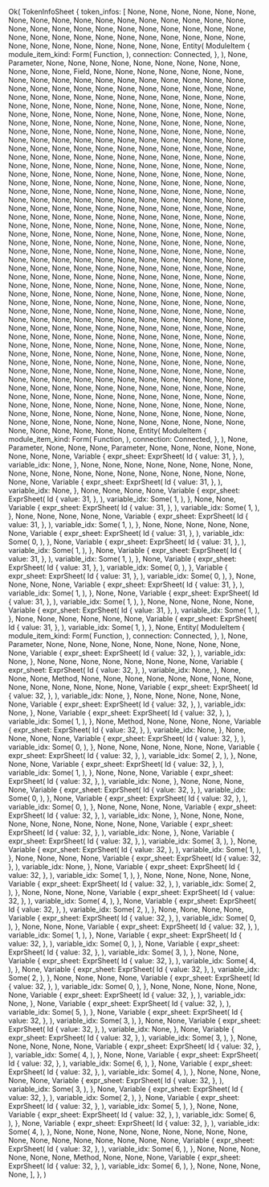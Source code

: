 Ok(
    TokenInfoSheet {
        token_infos: [
            None,
            None,
            None,
            None,
            None,
            None,
            None,
            None,
            None,
            None,
            None,
            None,
            None,
            None,
            None,
            None,
            None,
            None,
            None,
            None,
            None,
            None,
            None,
            None,
            None,
            None,
            None,
            None,
            None,
            None,
            None,
            None,
            None,
            None,
            None,
            None,
            None,
            None,
            None,
            None,
            None,
            None,
            None,
            None,
            None,
            None,
            None,
            Entity(
                ModuleItem {
                    module_item_kind: Form(
                        Function,
                    ),
                    connection: Connected,
                },
            ),
            None,
            Parameter,
            None,
            None,
            None,
            None,
            None,
            None,
            None,
            None,
            None,
            None,
            None,
            None,
            Field,
            None,
            None,
            None,
            None,
            None,
            None,
            None,
            None,
            None,
            None,
            None,
            None,
            None,
            None,
            None,
            None,
            None,
            None,
            None,
            None,
            None,
            None,
            None,
            None,
            None,
            None,
            None,
            None,
            None,
            None,
            None,
            None,
            None,
            None,
            None,
            None,
            None,
            None,
            None,
            None,
            None,
            None,
            None,
            None,
            None,
            None,
            None,
            None,
            None,
            None,
            None,
            None,
            None,
            None,
            None,
            None,
            None,
            None,
            None,
            None,
            None,
            None,
            None,
            None,
            None,
            None,
            None,
            None,
            None,
            None,
            None,
            None,
            None,
            None,
            None,
            None,
            None,
            None,
            None,
            None,
            None,
            None,
            None,
            None,
            None,
            None,
            None,
            None,
            None,
            None,
            None,
            None,
            None,
            None,
            None,
            None,
            None,
            None,
            None,
            None,
            None,
            None,
            None,
            None,
            None,
            None,
            None,
            None,
            None,
            None,
            None,
            None,
            None,
            None,
            None,
            None,
            None,
            None,
            None,
            None,
            None,
            None,
            None,
            None,
            None,
            None,
            None,
            None,
            None,
            None,
            None,
            None,
            None,
            None,
            None,
            None,
            None,
            None,
            None,
            None,
            None,
            None,
            None,
            None,
            None,
            None,
            None,
            None,
            None,
            None,
            None,
            None,
            None,
            None,
            None,
            None,
            None,
            None,
            None,
            None,
            None,
            None,
            None,
            None,
            None,
            None,
            None,
            None,
            None,
            None,
            None,
            None,
            None,
            None,
            None,
            None,
            None,
            None,
            None,
            None,
            None,
            None,
            None,
            None,
            None,
            None,
            None,
            None,
            None,
            None,
            None,
            None,
            None,
            None,
            None,
            None,
            None,
            None,
            None,
            None,
            None,
            None,
            None,
            None,
            None,
            None,
            None,
            None,
            None,
            None,
            None,
            None,
            None,
            None,
            None,
            None,
            None,
            None,
            None,
            None,
            None,
            None,
            None,
            None,
            None,
            None,
            None,
            None,
            None,
            None,
            None,
            None,
            None,
            None,
            None,
            None,
            None,
            None,
            None,
            None,
            None,
            None,
            None,
            None,
            None,
            None,
            None,
            None,
            None,
            None,
            None,
            None,
            None,
            None,
            None,
            None,
            None,
            None,
            None,
            None,
            None,
            None,
            None,
            None,
            None,
            None,
            None,
            None,
            None,
            None,
            None,
            None,
            None,
            None,
            None,
            None,
            None,
            None,
            None,
            None,
            None,
            None,
            None,
            None,
            None,
            None,
            None,
            None,
            None,
            None,
            None,
            None,
            None,
            None,
            None,
            None,
            None,
            None,
            None,
            None,
            None,
            None,
            None,
            None,
            None,
            None,
            None,
            None,
            None,
            None,
            None,
            None,
            None,
            None,
            None,
            None,
            None,
            None,
            None,
            None,
            None,
            None,
            None,
            None,
            None,
            None,
            None,
            None,
            None,
            None,
            None,
            None,
            None,
            None,
            None,
            None,
            None,
            None,
            None,
            None,
            None,
            None,
            None,
            None,
            None,
            None,
            None,
            None,
            None,
            None,
            None,
            None,
            None,
            None,
            None,
            None,
            None,
            None,
            None,
            None,
            None,
            None,
            None,
            None,
            None,
            None,
            None,
            None,
            None,
            None,
            None,
            None,
            None,
            None,
            None,
            None,
            None,
            None,
            None,
            None,
            None,
            None,
            None,
            None,
            None,
            None,
            None,
            None,
            None,
            None,
            None,
            None,
            None,
            None,
            None,
            None,
            None,
            None,
            None,
            None,
            None,
            None,
            None,
            None,
            None,
            None,
            None,
            None,
            None,
            None,
            None,
            None,
            None,
            None,
            None,
            None,
            None,
            None,
            None,
            None,
            None,
            None,
            None,
            None,
            None,
            None,
            None,
            None,
            None,
            None,
            None,
            None,
            None,
            None,
            None,
            None,
            None,
            None,
            None,
            None,
            None,
            None,
            None,
            None,
            None,
            None,
            None,
            None,
            None,
            None,
            None,
            None,
            None,
            None,
            None,
            None,
            None,
            None,
            None,
            None,
            None,
            None,
            None,
            None,
            Entity(
                ModuleItem {
                    module_item_kind: Form(
                        Function,
                    ),
                    connection: Connected,
                },
            ),
            None,
            Parameter,
            None,
            None,
            None,
            Parameter,
            None,
            None,
            None,
            None,
            None,
            None,
            None,
            None,
            Variable {
                expr_sheet: ExprSheet(
                    Id {
                        value: 31,
                    },
                ),
                variable_idx: None,
            },
            None,
            None,
            None,
            None,
            None,
            None,
            None,
            None,
            None,
            None,
            None,
            None,
            None,
            None,
            None,
            None,
            None,
            None,
            None,
            None,
            None,
            Variable {
                expr_sheet: ExprSheet(
                    Id {
                        value: 31,
                    },
                ),
                variable_idx: None,
            },
            None,
            None,
            None,
            None,
            Variable {
                expr_sheet: ExprSheet(
                    Id {
                        value: 31,
                    },
                ),
                variable_idx: Some(
                    1,
                ),
            },
            None,
            None,
            Variable {
                expr_sheet: ExprSheet(
                    Id {
                        value: 31,
                    },
                ),
                variable_idx: Some(
                    1,
                ),
            },
            None,
            None,
            None,
            None,
            None,
            Variable {
                expr_sheet: ExprSheet(
                    Id {
                        value: 31,
                    },
                ),
                variable_idx: Some(
                    1,
                ),
            },
            None,
            None,
            None,
            None,
            None,
            None,
            Variable {
                expr_sheet: ExprSheet(
                    Id {
                        value: 31,
                    },
                ),
                variable_idx: Some(
                    0,
                ),
            },
            None,
            Variable {
                expr_sheet: ExprSheet(
                    Id {
                        value: 31,
                    },
                ),
                variable_idx: Some(
                    1,
                ),
            },
            None,
            Variable {
                expr_sheet: ExprSheet(
                    Id {
                        value: 31,
                    },
                ),
                variable_idx: Some(
                    1,
                ),
            },
            None,
            Variable {
                expr_sheet: ExprSheet(
                    Id {
                        value: 31,
                    },
                ),
                variable_idx: Some(
                    0,
                ),
            },
            Variable {
                expr_sheet: ExprSheet(
                    Id {
                        value: 31,
                    },
                ),
                variable_idx: Some(
                    0,
                ),
            },
            None,
            None,
            None,
            None,
            Variable {
                expr_sheet: ExprSheet(
                    Id {
                        value: 31,
                    },
                ),
                variable_idx: Some(
                    1,
                ),
            },
            None,
            None,
            Variable {
                expr_sheet: ExprSheet(
                    Id {
                        value: 31,
                    },
                ),
                variable_idx: Some(
                    1,
                ),
            },
            None,
            None,
            None,
            None,
            None,
            Variable {
                expr_sheet: ExprSheet(
                    Id {
                        value: 31,
                    },
                ),
                variable_idx: Some(
                    1,
                ),
            },
            None,
            None,
            None,
            None,
            None,
            None,
            Variable {
                expr_sheet: ExprSheet(
                    Id {
                        value: 31,
                    },
                ),
                variable_idx: Some(
                    1,
                ),
            },
            None,
            Entity(
                ModuleItem {
                    module_item_kind: Form(
                        Function,
                    ),
                    connection: Connected,
                },
            ),
            None,
            Parameter,
            None,
            None,
            None,
            None,
            None,
            None,
            None,
            None,
            None,
            None,
            Variable {
                expr_sheet: ExprSheet(
                    Id {
                        value: 32,
                    },
                ),
                variable_idx: None,
            },
            None,
            None,
            None,
            None,
            None,
            None,
            None,
            None,
            Variable {
                expr_sheet: ExprSheet(
                    Id {
                        value: 32,
                    },
                ),
                variable_idx: None,
            },
            None,
            None,
            None,
            Method,
            None,
            None,
            None,
            None,
            None,
            None,
            None,
            None,
            None,
            None,
            None,
            None,
            None,
            None,
            Variable {
                expr_sheet: ExprSheet(
                    Id {
                        value: 32,
                    },
                ),
                variable_idx: None,
            },
            None,
            None,
            None,
            None,
            None,
            None,
            Variable {
                expr_sheet: ExprSheet(
                    Id {
                        value: 32,
                    },
                ),
                variable_idx: None,
            },
            None,
            Variable {
                expr_sheet: ExprSheet(
                    Id {
                        value: 32,
                    },
                ),
                variable_idx: Some(
                    1,
                ),
            },
            None,
            Method,
            None,
            None,
            None,
            None,
            Variable {
                expr_sheet: ExprSheet(
                    Id {
                        value: 32,
                    },
                ),
                variable_idx: None,
            },
            None,
            None,
            None,
            None,
            Variable {
                expr_sheet: ExprSheet(
                    Id {
                        value: 32,
                    },
                ),
                variable_idx: Some(
                    0,
                ),
            },
            None,
            None,
            None,
            None,
            None,
            None,
            Variable {
                expr_sheet: ExprSheet(
                    Id {
                        value: 32,
                    },
                ),
                variable_idx: Some(
                    2,
                ),
            },
            None,
            None,
            None,
            Variable {
                expr_sheet: ExprSheet(
                    Id {
                        value: 32,
                    },
                ),
                variable_idx: Some(
                    1,
                ),
            },
            None,
            None,
            None,
            Variable {
                expr_sheet: ExprSheet(
                    Id {
                        value: 32,
                    },
                ),
                variable_idx: None,
            },
            None,
            None,
            None,
            None,
            Variable {
                expr_sheet: ExprSheet(
                    Id {
                        value: 32,
                    },
                ),
                variable_idx: Some(
                    0,
                ),
            },
            None,
            Variable {
                expr_sheet: ExprSheet(
                    Id {
                        value: 32,
                    },
                ),
                variable_idx: Some(
                    0,
                ),
            },
            None,
            None,
            None,
            None,
            Variable {
                expr_sheet: ExprSheet(
                    Id {
                        value: 32,
                    },
                ),
                variable_idx: None,
            },
            None,
            None,
            None,
            None,
            None,
            None,
            None,
            None,
            None,
            None,
            Variable {
                expr_sheet: ExprSheet(
                    Id {
                        value: 32,
                    },
                ),
                variable_idx: None,
            },
            None,
            Variable {
                expr_sheet: ExprSheet(
                    Id {
                        value: 32,
                    },
                ),
                variable_idx: Some(
                    3,
                ),
            },
            None,
            Variable {
                expr_sheet: ExprSheet(
                    Id {
                        value: 32,
                    },
                ),
                variable_idx: Some(
                    1,
                ),
            },
            None,
            None,
            None,
            None,
            Variable {
                expr_sheet: ExprSheet(
                    Id {
                        value: 32,
                    },
                ),
                variable_idx: None,
            },
            None,
            Variable {
                expr_sheet: ExprSheet(
                    Id {
                        value: 32,
                    },
                ),
                variable_idx: Some(
                    1,
                ),
            },
            None,
            None,
            None,
            None,
            None,
            Variable {
                expr_sheet: ExprSheet(
                    Id {
                        value: 32,
                    },
                ),
                variable_idx: Some(
                    2,
                ),
            },
            None,
            None,
            None,
            None,
            Variable {
                expr_sheet: ExprSheet(
                    Id {
                        value: 32,
                    },
                ),
                variable_idx: Some(
                    4,
                ),
            },
            None,
            Variable {
                expr_sheet: ExprSheet(
                    Id {
                        value: 32,
                    },
                ),
                variable_idx: Some(
                    2,
                ),
            },
            None,
            None,
            None,
            None,
            Variable {
                expr_sheet: ExprSheet(
                    Id {
                        value: 32,
                    },
                ),
                variable_idx: Some(
                    0,
                ),
            },
            None,
            None,
            None,
            Variable {
                expr_sheet: ExprSheet(
                    Id {
                        value: 32,
                    },
                ),
                variable_idx: Some(
                    1,
                ),
            },
            None,
            Variable {
                expr_sheet: ExprSheet(
                    Id {
                        value: 32,
                    },
                ),
                variable_idx: Some(
                    0,
                ),
            },
            None,
            Variable {
                expr_sheet: ExprSheet(
                    Id {
                        value: 32,
                    },
                ),
                variable_idx: Some(
                    3,
                ),
            },
            None,
            None,
            Variable {
                expr_sheet: ExprSheet(
                    Id {
                        value: 32,
                    },
                ),
                variable_idx: Some(
                    4,
                ),
            },
            None,
            Variable {
                expr_sheet: ExprSheet(
                    Id {
                        value: 32,
                    },
                ),
                variable_idx: Some(
                    2,
                ),
            },
            None,
            None,
            None,
            None,
            Variable {
                expr_sheet: ExprSheet(
                    Id {
                        value: 32,
                    },
                ),
                variable_idx: Some(
                    0,
                ),
            },
            None,
            None,
            None,
            None,
            None,
            None,
            Variable {
                expr_sheet: ExprSheet(
                    Id {
                        value: 32,
                    },
                ),
                variable_idx: None,
            },
            None,
            Variable {
                expr_sheet: ExprSheet(
                    Id {
                        value: 32,
                    },
                ),
                variable_idx: Some(
                    5,
                ),
            },
            None,
            Variable {
                expr_sheet: ExprSheet(
                    Id {
                        value: 32,
                    },
                ),
                variable_idx: Some(
                    3,
                ),
            },
            None,
            None,
            Variable {
                expr_sheet: ExprSheet(
                    Id {
                        value: 32,
                    },
                ),
                variable_idx: None,
            },
            None,
            Variable {
                expr_sheet: ExprSheet(
                    Id {
                        value: 32,
                    },
                ),
                variable_idx: Some(
                    3,
                ),
            },
            None,
            None,
            None,
            None,
            None,
            Variable {
                expr_sheet: ExprSheet(
                    Id {
                        value: 32,
                    },
                ),
                variable_idx: Some(
                    4,
                ),
            },
            None,
            None,
            Variable {
                expr_sheet: ExprSheet(
                    Id {
                        value: 32,
                    },
                ),
                variable_idx: Some(
                    6,
                ),
            },
            None,
            Variable {
                expr_sheet: ExprSheet(
                    Id {
                        value: 32,
                    },
                ),
                variable_idx: Some(
                    4,
                ),
            },
            None,
            None,
            None,
            None,
            None,
            Variable {
                expr_sheet: ExprSheet(
                    Id {
                        value: 32,
                    },
                ),
                variable_idx: Some(
                    3,
                ),
            },
            None,
            Variable {
                expr_sheet: ExprSheet(
                    Id {
                        value: 32,
                    },
                ),
                variable_idx: Some(
                    2,
                ),
            },
            None,
            Variable {
                expr_sheet: ExprSheet(
                    Id {
                        value: 32,
                    },
                ),
                variable_idx: Some(
                    5,
                ),
            },
            None,
            None,
            Variable {
                expr_sheet: ExprSheet(
                    Id {
                        value: 32,
                    },
                ),
                variable_idx: Some(
                    6,
                ),
            },
            None,
            Variable {
                expr_sheet: ExprSheet(
                    Id {
                        value: 32,
                    },
                ),
                variable_idx: Some(
                    4,
                ),
            },
            None,
            None,
            None,
            None,
            None,
            None,
            None,
            None,
            None,
            None,
            None,
            None,
            None,
            None,
            None,
            None,
            None,
            Variable {
                expr_sheet: ExprSheet(
                    Id {
                        value: 32,
                    },
                ),
                variable_idx: Some(
                    6,
                ),
            },
            None,
            None,
            None,
            None,
            None,
            None,
            Method,
            None,
            None,
            None,
            Variable {
                expr_sheet: ExprSheet(
                    Id {
                        value: 32,
                    },
                ),
                variable_idx: Some(
                    6,
                ),
            },
            None,
            None,
            None,
            None,
        ],
    },
)